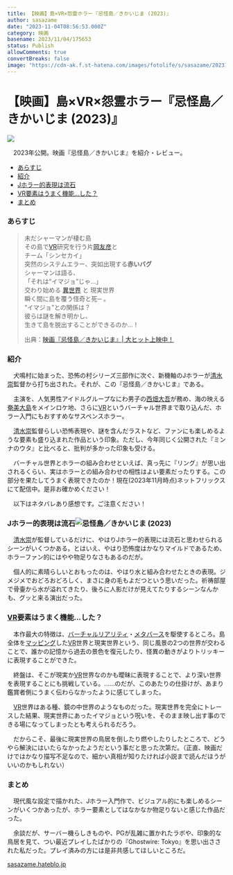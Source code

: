 ```yaml
---
title: 【映画】島×VR×怨霊ホラー『忌怪島／きかいじま (2023)』
author: sasazame
date: "2023-11-04T08:56:53.000Z"
category: 映画
basename: 2023/11/04/175653
status: Publish
allowComments: true
convertBreaks: false
image: "https://cdn-ak.f.st-hatena.com/images/fotolife/s/sasazame/20231104/20231104140744.png"
---
```

# 【映画】島×VR×怨霊ホラー『忌怪島／きかいじま (2023)』

![](https://cdn-ak.f.st-hatena.com/images/fotolife/s/sasazame/20231104/20231104140744.png)

　2023年公開。映画『忌怪島／きかいじま』を紹介・レビュー。

<!-- Extended Body -->

-   [あらすじ](#あらすじ)
-   [紹介](#紹介)
-   [Jホラー的表現は流石](#Jホラー的表現は流石)
-   [VR要素はうまく機能…した？](#VR要素はうまく機能した)
-   [まとめ](#まとめ)

### あらすじ

> 未だシャーマンが棲む島  
> その島で[VR](https://d.hatena.ne.jp/keyword/VR)研究を行う片[岡友彦](https://d.hatena.ne.jp/keyword/%B2%AC%CD%A7%C9%A7)と  
> チーム「シンセカイ」  
> 突然のシステムエラー、突如出現する**赤いバグ**  
> シャーマンは語る、  
> 「それは“イマジョ”じゃ…」  
> 交わり始める [異世界](https://d.hatena.ne.jp/keyword/%B0%DB%C0%A4%B3%A6) と 現実世界  
> 瞬く間に島を覆う怪奇と死─ 。  
> “イマジョ”との関係は？  
> 彼らは謎を解き明かし、  
> 生きて島を脱出することができるのか…！
> 
> 出典：[映画『忌怪島／きかいじま』| 大ヒット上映中！](https://kikaijima-movie2023.jp/) [](https://paramount.jp/quietplace/)

### 紹介

　犬鳴村に始まった、恐怖の村シリーズ三部作に次ぐ、新機軸のJホラーが[清水崇](https://d.hatena.ne.jp/keyword/%C0%B6%BF%E5%BF%F2)監督から打ち出された。それが、この『忌怪島／きかいじま』である。

　主演を、人気男性アイドルグループなにわ男子の[西畑大吾](https://d.hatena.ne.jp/keyword/%C0%BE%C8%AA%C2%E7%B8%E3)が務め、海の映える[奄美大島](https://d.hatena.ne.jp/keyword/%B1%E2%C8%FE%C2%E7%C5%E7)をメインロケ地、さらに[VR](https://d.hatena.ne.jp/keyword/VR)というバーチャル世界まで取り込んだ、ホラー入門にもおすすめなサスペンスホラー。

　[清水崇](https://d.hatena.ne.jp/keyword/%C0%B6%BF%E5%BF%F2)監督らしい恐怖表現や、謎を含んだラストなど、ファンにも楽しめるような要素も盛り込まれた作品という印象。ただし、今年同じく公開された『ミンナのウタ』と比べると、批判が多かった印象も受ける。

　バーチャル世界とホラーの組み合わせといえば、真っ先に『リング』が思い出されるくらい、実はホラーとの組み合わせの相性はよい要素だったりする。この部分を果たしてうまく表現できたのか！現在(2023年11月時点)ネットフリックスにて配信中。是非お確かめください！

　以下はネタバレあり感想です。ご注意ください！

### Jホラー的表現は流石![忌怪島／きかいじま (2023)](https://m.media-amazon.com/images/M/MV5BMWY0YzY3NzctNmQxOC00NGUxLTg2MjgtZDcwMGQ5ZjE4YWMwXkEyXkFqcGdeQXVyODY5NzkyMjA@._V1_.jpg)

　[清水崇](https://d.hatena.ne.jp/keyword/%C0%B6%BF%E5%BF%F2)が監督しているだけに、やはりJホラー的表現には流石と思わせられるシーンがいくつかある。とはいえ、やはり恐怖度はかなりマイルドであるため、ホラーファン的にはやや物足りなさもあるのだが。

　個人的に素晴らしいとおもったのは、やはり水と組み合わせたときの表現。ジメジメでおどろおどろしく、まさに身の毛もよだつという思いだった。祈祷部屋で骨壷から水が溢れてきたり、後ろに人影だけが見えてたりするシーンなんかも、グッと来る演出だった。

### [VR](https://d.hatena.ne.jp/keyword/VR)要素はうまく機能…した？

　本作最大の特徴は、[バーチャルリアリティ](https://d.hatena.ne.jp/keyword/%A5%D0%A1%BC%A5%C1%A5%E3%A5%EB%A5%EA%A5%A2%A5%EA%A5%C6%A5%A3)・[メタバース](https://d.hatena.ne.jp/keyword/%A5%E1%A5%BF%A5%D0%A1%BC%A5%B9)を駆使するところ。島全体を[マッピング](https://d.hatena.ne.jp/keyword/%A5%DE%A5%C3%A5%D4%A5%F3%A5%B0)した[VR](https://d.hatena.ne.jp/keyword/VR)世界と現実世界という、同じ風景の2つの世界が交わることで、誰かの記憶から過去の景色を復元したり、怪異の動きがよりトリッキーに表現することができた。

　終盤は、そこが現実か[VR](https://d.hatena.ne.jp/keyword/VR)世界なのかも曖昧に表現することで、より深い世界を表現することにも挑戦している。……のだが、このあたりの仕掛けが、あまり鑑賞者側にうまく伝わらなかったように感じてしまった。

　[VR](https://d.hatena.ne.jp/keyword/VR)世界はある種、鏡の中世界のようなものだった。現実世界を完全にトレースした結果、現実世界にあったイマジョという呪いを、そのまま映し出す事のできる場になってしまったとも考えられるだろう。

　だからこそ、最後に現実世界の鳥居を倒したり燃やしたりしたところで、どうやら解決にはいたらなかったようだという事だと思った次第だ。（正直、映画だけではかなり描写不足なので、細かい真相が知りたければ小説まで読んだほうがいいのかもしれない）

### まとめ

　現代風な設定で描かれた、Jホラー入門作で、ビジュアル的にも楽しめるシーンがいくつかあったが、ホラー要素としてはなかなか物足りないと感じた作品だった。

　余談だが、サーバー機らしきものや、PGが乱雑に置かれたラボや、印象的な鳥居を見て、つい最近プレイしたばかりの『Ghostwire: Tokyo』を思い出さされた私だった。プレイ済みの方には是非共感してほしいところだ。

[sasazame.hateblo.jp](https://sasazame.hateblo.jp/entry/2023/10/10/183000)